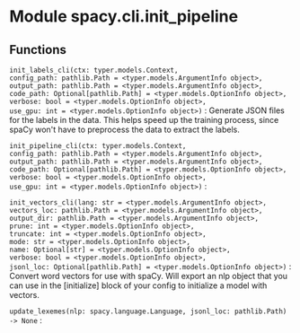 Module spacy.cli.init_pipeline
==============================

Functions
---------

    
`init_labels_cli(ctx: typer.models.Context, config_path: pathlib.Path = <typer.models.ArgumentInfo object>, output_path: pathlib.Path = <typer.models.ArgumentInfo object>, code_path: Optional[pathlib.Path] = <typer.models.OptionInfo object>, verbose: bool = <typer.models.OptionInfo object>, use_gpu: int = <typer.models.OptionInfo object>)`
:   Generate JSON files for the labels in the data. This helps speed up the
    training process, since spaCy won't have to preprocess the data to
    extract the labels.

    
`init_pipeline_cli(ctx: typer.models.Context, config_path: pathlib.Path = <typer.models.ArgumentInfo object>, output_path: pathlib.Path = <typer.models.ArgumentInfo object>, code_path: Optional[pathlib.Path] = <typer.models.OptionInfo object>, verbose: bool = <typer.models.OptionInfo object>, use_gpu: int = <typer.models.OptionInfo object>)`
:   

    
`init_vectors_cli(lang: str = <typer.models.ArgumentInfo object>, vectors_loc: pathlib.Path = <typer.models.ArgumentInfo object>, output_dir: pathlib.Path = <typer.models.ArgumentInfo object>, prune: int = <typer.models.OptionInfo object>, truncate: int = <typer.models.OptionInfo object>, mode: str = <typer.models.OptionInfo object>, name: Optional[str] = <typer.models.OptionInfo object>, verbose: bool = <typer.models.OptionInfo object>, jsonl_loc: Optional[pathlib.Path] = <typer.models.OptionInfo object>)`
:   Convert word vectors for use with spaCy. Will export an nlp object that
    you can use in the [initialize] block of your config to initialize
    a model with vectors.

    
`update_lexemes(nlp: spacy.language.Language, jsonl_loc: pathlib.Path) ‑> None`
:
